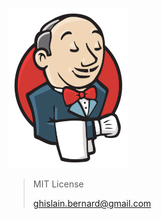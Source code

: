 [![jenkins.png](jenkins.webp)](https://www.jenkins.io/)

> MIT License  
>
> ghislain.bernard@gmail.com
